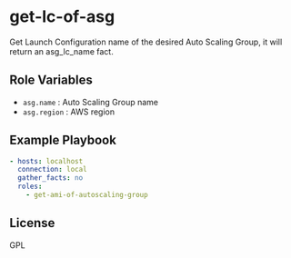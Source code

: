 # get-lc-of-asg

Get Launch Configuration name of the desired Auto Scaling Group, it will return an asg_lc_name fact.


Role Variables
--------------

* `asg.name`   : Auto Scaling Group name
* `asg.region` : AWS region


Example Playbook
----------------

```yaml
- hosts: localhost
  connection: local
  gather_facts: no
  roles:
    - get-ami-of-autoscaling-group
```

License
-------

GPL

